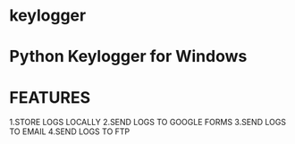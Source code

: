 # keylogger

 Python Keylogger for Windows
====================================
FEATURES
========
1.STORE LOGS LOCALLY
2.SEND LOGS TO GOOGLE FORMS
3.SEND LOGS TO EMAIL
4.SEND LOGS TO FTP
